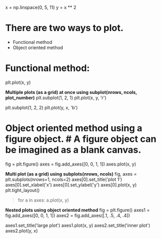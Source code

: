 x = np.linspace(0, 5, 11)
y = x ** 2

# There are two ways to plot.
- Functional method
- Object oriented method

# Functional method:
plt.plot(x, y)

**Multiple plots (as a grid) at once using subplot(nrows, ncols, plot_number)**
plt.subplot(1, 2, 1)
plt.plot(x, y, 'r')

plt.subplot(1, 2, 2)
plt.plot(y, x, 'b')

# Object oriented method using a figure object. # A figure object can be imagined as a blank canvas.
fig = plt.figure()
axes = fig.add_axes([0, 0, 1, 1])
axes.plot(x, y)

**Multi plot (as a grid) using subplots(nrows, ncols)**
fig, axes = plt.subplots(nrows=1, ncols=2)
axes[0].set_title('plot 1')
axes[0].set_xlabel('x')
axes[0].set_ylabel('y')
axes[0].plot(x, y)
plt.tight_layout()

> for a in axes:
>     a.plot(x, y)

**Nested plots using object oriented method**
fig = plt.figure()
axes1 = fig.add_axes([0, 0, 1, 1])
axes2 = fig.add_axes([.1, .5, .4, .4])

axes1.set_title('large plot')
axes1.plot(x, y)
axes2.set_title('inner plot')
axes2.plot(y, x)
